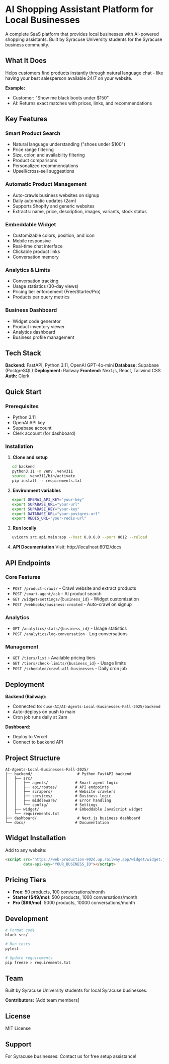# AI Shopping Assistant Platform for Local Businesses

A complete SaaS platform that provides local businesses with AI-powered shopping assistants. Built by Syracuse University students for the Syracuse business community.

## What It Does

Helps customers find products instantly through natural language chat - like having your best salesperson available 24/7 on your website.

**Example:**
- Customer: "Show me black boots under $150"
- AI: Returns exact matches with prices, links, and recommendations

## Key Features

### Smart Product Search
- Natural language understanding ("shoes under $100")
- Price range filtering
- Size, color, and availability filtering
- Product comparisons
- Personalized recommendations
- Upsell/cross-sell suggestions

### Automatic Product Management
- Auto-crawls business websites on signup
- Daily automatic updates (2am)
- Supports Shopify and generic websites
- Extracts: name, price, description, images, variants, stock status

### Embeddable Widget
- Customizable colors, position, and icon
- Mobile responsive
- Real-time chat interface
- Clickable product links
- Conversation memory

### Analytics & Limits
- Conversation tracking
- Usage statistics (30-day views)
- Pricing tier enforcement (Free/Starter/Pro)
- Products per query metrics

### Business Dashboard
- Widget code generator
- Product inventory viewer
- Analytics dashboard
- Business profile management

## Tech Stack

**Backend:** FastAPI, Python 3.11, OpenAI GPT-4o-mini
**Database:** Supabase (PostgreSQL)
**Deployment:** Railway
**Frontend:** Next.js, React, Tailwind CSS
**Auth:** Clerk

## Quick Start

### Prerequisites
- Python 3.11
- OpenAI API key
- Supabase account
- Clerk account (for dashboard)

### Installation

1. **Clone and setup**
```bash
   cd backend
   python3.11 -m venv .venv311
   source .venv311/bin/activate
   pip install -r requirements.txt
```

2. **Environment variables**
```bash
   export OPENAI_API_KEY="your-key"
   export SUPABASE_URL="your-url"
   export SUPABASE_KEY="your-key"
   export DATABASE_URL="your-postgres-url"
   export REDIS_URL="your-redis-url"
```

3. **Run locally**
```bash
   uvicorn src.api.main:app --host 0.0.0.0 --port 8012 --reload
```

4. **API Documentation**
   Visit: http://localhost:8012/docs

## API Endpoints

### Core Features
- `POST /product-crawl/` - Crawl website and extract products
- `POST /smart-agent/ask` - AI product search
- `GET /widget/settings/{business_id}` - Widget customization
- `POST /webhooks/business-created` - Auto-crawl on signup

### Analytics
- `GET /analytics/stats/{business_id}` - Usage statistics
- `POST /analytics/log-conversation` - Log conversations

### Management
- `GET /tiers/list` - Available pricing tiers
- `GET /tiers/check-limits/{business_id}` - Usage limits
- `POST /scheduled/crawl-all-businesses` - Daily cron job

## Deployment

**Backend (Railway):**
- Connected to: `Cuse-AI/AI-Agents-Local-Businesses-Fall-2025/backend`
- Auto-deploys on push to main
- Cron job runs daily at 2am

**Dashboard:**
- Deploy to Vercel
- Connect to backend API

## Project Structure
```
AI-Agents-Local-Businesses-Fall-2025/
├── backend/                    # Python FastAPI backend
│   ├── src/
│   │   ├── agents/            # Smart agent logic
│   │   ├── api/routes/        # API endpoints
│   │   ├── scrapers/          # Website crawlers
│   │   ├── services/          # Business logic
│   │   ├── middleware/        # Error handling
│   │   └── config/            # Settings
│   ├── widget/                # Embeddable JavaScript widget
│   └── requirements.txt
├── dashboard/                  # Next.js business dashboard
└── docs/                      # Documentation
```

## Widget Installation

Add to any website:
```html
<script src="https://web-production-902d.up.railway.app/widget/widget.js" 
        data-api-key="YOUR_BUSINESS_ID"></script>
```

## Pricing Tiers

- **Free**: 50 products, 100 conversations/month
- **Starter ($49/mo)**: 500 products, 1000 conversations/month
- **Pro ($99/mo)**: 5000 products, 10000 conversations/month

## Development
```bash
# Format code
black src/

# Run tests
pytest

# Update requirements
pip freeze > requirements.txt
```

## Team

Built by Syracuse University students for local Syracuse businesses.

**Contributors:** [Add team members]

## License

MIT License

## Support

For Syracuse businesses: Contact us for free setup assistance!

